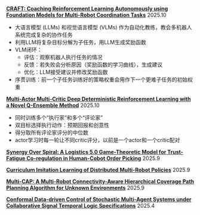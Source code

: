 [**CRAFT: Coaching Reinforcement Learning Autonomously using Foundation Models for Multi-Robot Coordination Tasks**](https://www.alphaxiv.org/abs/2509.14380) 2025.10

* 大语言模型 (LLMs) 和视觉语言模型 (VLMs) 作为自动化教练，教会多机器人系统完成复杂的协作任务
* 利用LLM将复杂目标分解为子任务，用LLM生成奖励函数
* VLM闭环：
  * 评估：观察机器人执行任务的情况
  * 反馈：若失败会分析原因（奖励函数的学习曲线），生成建议
  * 优化：LLM接受建议并修改奖励函数
* 序贯训练：前一个子任务训练好的策略权重会用作下一个更难子任务的初始权重

[**Multi-Actor Multi-Critic Deep Deterministic Reinforcement Learning with a Novel Q-Ensemble Method**](https://www.alphaxiv.org/abs/2510.01083v1) 2025.10

* 同时训练多个“执行家”和多个“评论家”
* 双目标选择执行动作：预期回报和创意性
* 得分取所有评论家评分的中位数
* actor学习时每一轮让不同critic评分，以前是一个actor和一个critic配对


[**Synergy Over Spiral: A Logistics 5.0 Game-Theoretic Model for Trust-Fatigue Co-regulation in Human-Cobot Order Picking**](https://www.alphaxiv.org/abs/2508.03765v3) 2025.9


[**Curriculum Imitation Learning of Distributed Multi-Robot Policies**](https://www.alphaxiv.org/abs/2509.25097) 2025.9


[**Multi-CAP: A Multi-Robot Connectivity-Aware Hierarchical Coverage Path Planning Algorithm for Unknown Environments**](https://www.alphaxiv.org/abs/2509.14941v2) 2025.9

[**Conformal Data-driven Control of Stochastic Multi-Agent Systems under Collaborative Signal Temporal Logic Specifications**](https://www.alphaxiv.org/abs/2504.04615) 2025.4

